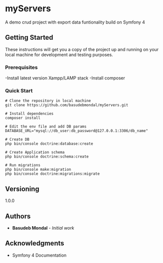 # myServers

A demo crud project with export data funtionality build on Symfony 4

## Getting Started

These instructions will get you a copy of the project up and running on your local machine for development and testing purposes.

### Prerequisites

-Install latest version Xampp/LAMP stack
-Install composer

### Quick Start

```
# Clone the repository in local machine
git clone https://github.com/basudebmondal/myServers.git

# Install dependencies
composer install

# Edit the env file and add DB params
DATABASE_URL="mysql://db_user:db_password@127.0.0.1:3306/db_name"

# Create DB
php bin/console doctrine:database:create

# Create Application schema
php bin/console doctrine:schema:create

# Run migrations
php bin/console make:migration
php bin/console doctrine:migrations:migrate
```

## Versioning

1.0.0

## Authors

* **Basudeb Mondal** - *Initial work*

## Acknowledgments

* Symfony 4 Documentation

